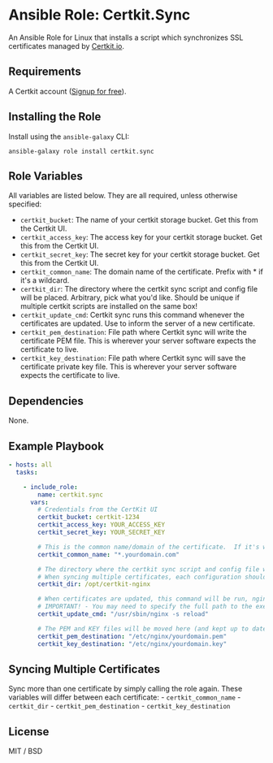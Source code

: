 # Ansible Role: Certkit.Sync

An Ansible Role for Linux that installs a script which synchronizes SSL certificates managed by [Certkit.io](https://www.certkit.io/).

## Requirements

A Certkit account ([Signup for free](https://app.certkit.io/signup)).

## Installing the Role

Install using the `ansible-galaxy` CLI:

```
ansible-galaxy role install certkit.sync
```

## Role Variables

All variables are listed below. They are all required, unless otherwise specified:

- `certkit_bucket`: The name of your certkit storage bucket. Get this from the Certkit UI.
- `certkit_access_key`: The access key for your certkit storage bucket. Get this from the Certkit UI.
- `certkit_secret_key`: The secret key for your certkit storage bucket. Get this from the Certkit UI.
- `certkit_common_name`: The domain name of the certificate. Prefix with * if it's a wildcard.
- `certkit_dir`: The directory where the certkit sync script and config file will be placed. Arbitrary, pick what you'd like. Should be unique if multiple certkit scripts are installed on the same box!
- `certkit_update_cmd`: Certkit sync runs this command whenever the certificates are updated. Use to inform the server of a new certificate.
- `certkit_pem_destination`: File path where Certkit sync will write the certificate PEM file. This is wherever your server software expects the certificate to live.
- `certkit_key_destination`: File path where Certkit sync will save the certificate private key file. This is wherever your server software expects the certificate to live.

## Dependencies

None.

## Example Playbook

```yaml
- hosts: all
  tasks:

    - include_role:
        name: certkit.sync
      vars:
        # Credentials from the CertKit UI
        certkit_bucket: certkit-1234
        certkit_access_key: YOUR_ACCESS_KEY
        certkit_secret_key: YOUR_SECRET_KEY

        # This is the common name/domain of the certificate.  If it's wildcard, prefix with *.
        certkit_common_name: "*.yourdomain.com"

        # The directory where the certkit sync script and config file will be placed. Arbitrary, pick what you'd like.
        # When syncing multiple certificates, each configuration should use a different directory.
        certkit_dir: /opt/certkit-nginx

        # When certificates are updated, this command will be run, nginx in this case. See our examples for how to notify other services.
        # IMPORTANT! - You may need to specify the full path to the executable. In many distros, Cron has no PATH configured.
        certkit_update_cmd: "/usr/sbin/nginx -s reload"

        # The PEM and KEY files will be moved here (and kept up to date). Place wherever your software expects them to be.
        certkit_pem_destination: "/etc/nginx/yourdomain.pem"
        certkit_key_destination: "/etc/nginx/yourdomain.key"
```

## Syncing Multiple Certificates

Sync more than one certificate by simply calling the role again. These variables will differ between each certificate:
    - `certkit_common_name`
    - `certkit_dir`
    - `certkit_pem_destination`
    - `certkit_key_destination`

## License

MIT / BSD
